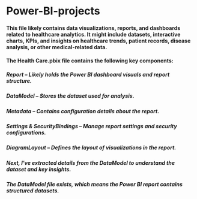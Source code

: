 # Power-BI-projects

#### This file likely contains data visualizations, reports, and dashboards related to healthcare analytics. It might include datasets, interactive charts, KPIs, and insights on healthcare trends, patient records, disease analysis, or other medical-related data.

#### The Health Care.pbix file contains the following key components:

##### Report – Likely holds the Power BI dashboard visuals and report structure.
##### DataModel – Stores the dataset used for analysis.
##### Metadata – Contains configuration details about the report.
##### Settings & SecurityBindings – Manage report settings and security configurations.
##### DiagramLayout – Defines the layout of visualizations in the report.

##### Next, I've extracted details from the DataModel to understand the dataset and key insights. ​​
##### The DataModel file exists, which means the Power BI report contains structured datasets.
